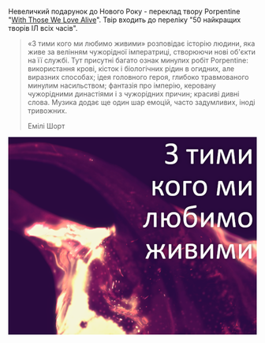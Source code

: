 Невеличкий подарунок до Нового Року - переклад твору Porpentine "[With Those We Love Alive](https://technix.itch.io/wtwla)". Твір входить до переліку "50 найкращих творів ІЛ всіх часів".

> «З тими кого ми любимо живими» розповідає історію людини, яка живе за велінням чужорідної імператриці, створюючи нові об'єкти на її службі. Тут присутні багато ознак минулих робіт Porpentine: використання крові, кісток і біологічних рідин в огидних, але виразних способах; ідея головного героя, глибоко травмованого минулим насильством; фантазія про імперію, керовану чужорідними династіями і з чужорідних причин; красиві дивні слова. Музика додає ще один шар емоцій, часто задумливих, іноді тривожних.
> 
> Емілі Шорт

[![З тими кого ми любимо живими](./2024-12-30-wtwla_ua.png)](https://technix.itch.io/wtwla)
